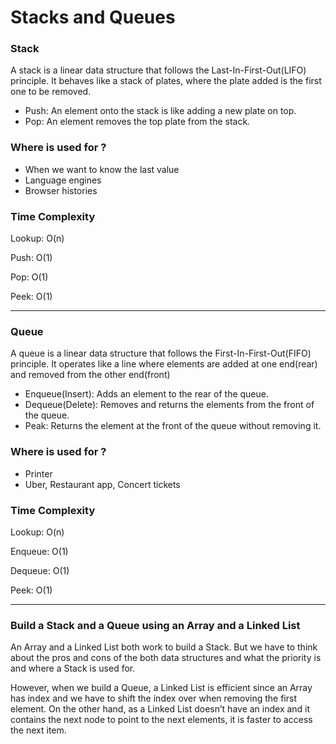 # Stacks and Queues

### Stack

A stack is a linear data structure that follows the Last-In-First-Out(LIFO) principle. It behaves like a stack of plates, where the plate added is the first one to be removed.

- Push: An element onto the stack is like adding a new plate on top.
- Pop: An element removes the top plate from the stack.

### Where is used for ?

- When we want to know the last value
- Language engines
- Browser histories

### Time Complexity

Lookup: O(n)

Push: O(1)

Pop: O(1)

Peek: O(1)

---

### Queue

A queue is a linear data structure that follows the First-In-First-Out(FIFO) principle. It operates like a line where elements are added at one end(rear) and removed from the other end(front)

- Enqueue(Insert): Adds an element to the rear of the queue.
- Dequeue(Delete): Removes and returns the elements from the front of the queue.
- Peak: Returns the element at the front of the queue without removing it.

### Where is used for ?

- Printer
- Uber, Restaurant app, Concert tickets

### Time Complexity

Lookup: O(n)

Enqueue: O(1)

Dequeue: O(1)

Peek: O(1)

---

### Build  a Stack and a Queue using an Array and a Linked List

An Array and a Linked List both work to build a Stack. But we have to think about the pros and cons of the both data structures and what the priority is and where a Stack is used for.

However, when we build a Queue, a Linked List is efficient since an Array has index and we have to shift the index over when removing the first element. On the other hand, as a Linked List doesn’t have an index and it contains the next node to point to the next elements, it is faster to access the next item.